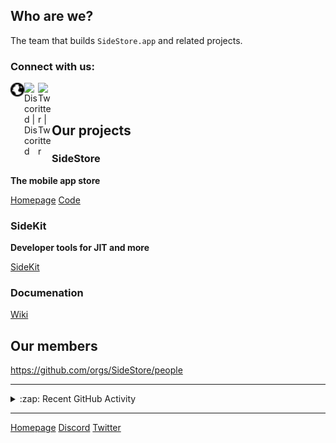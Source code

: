 <!-- 
Docs: How to use GitHub README and actions to auto-generate embedded content.
https://github.com/anuraghazra/github-readme-stats
https://www.youtube.com/watch?v=n6d4KHSKqGk
https://github.com/rahuldkjain/github-profile-readme-generator
 -->

## Who are we?

The team that builds `SideStore.app` and related projects.

### Connect with us:

<!--
[![Website](https://img.shields.io/website?label=sidestore.io&style=for-the-badge&url=https://sidestore.io)](https://sidestore.io)
[![Twitter Follow](https://img.shields.io/twitter/follow/sidestore_io?color=1DA1F2&logo=twitter&style=for-the-badge)](https://twitter.com/intent/follow?original_referer=https%3A%2F%2Fgithub.com%2Fsidestore&screen_name=sidestore)
[![GitHub Followers](https://img.shields.io/github/followers/sidestore?style=for-the-badge)]()
[![GitHub Sponsors](https://img.shields.io/github/sponsors/sidestore?style=for-the-badge
)]() 
-->

[<img align="left" alt="sidestore.io" width="22px" src="https://raw.githubusercontent.com/iconic/open-iconic/master/svg/globe.svg" />][website]
[<img align="left" alt="Discord | Discord" width="22px" src="https://cdn.jsdelivr.net/npm/simple-icons@v3/icons/discord.svg" />][discord]
[<img align="left" alt="Twitter | Twitter" width="22px" src="https://cdn.jsdelivr.net/npm/simple-icons@v3/icons/twitter.svg" />][twitter]

<br />
<br />

## Our projects

### SideStore

__The mobile app store__

[Homepage][website]
[Code][git.sidestore]

### SideKit

__Developer tools for JIT and more__

[SideKit][git.sidekit]

### Documenation

[Wiki][wiki]

## Our members

https://github.com/orgs/SideStore/people

---

<details>
  <summary>:zap: Recent GitHub Activity</summary>

<!--START_SECTION:activity-->
1. 🗣 Commented on [#494](https://github.com/SideStore/SideStore/issues/494) in [SideStore/SideStore](https://github.com/SideStore/SideStore)
2. 🗣 Commented on [#494](https://github.com/SideStore/SideStore/issues/494) in [SideStore/SideStore](https://github.com/SideStore/SideStore)
3. 🗣 Commented on [#497](https://github.com/SideStore/SideStore/issues/497) in [SideStore/SideStore](https://github.com/SideStore/SideStore)
4. ❗️ Closed issue [#494](https://github.com/SideStore/SideStore/issues/494) in [SideStore/SideStore](https://github.com/SideStore/SideStore)
5. 🗣 Commented on [#494](https://github.com/SideStore/SideStore/issues/494) in [SideStore/SideStore](https://github.com/SideStore/SideStore)
6. 🗣 Commented on [#497](https://github.com/SideStore/SideStore/issues/497) in [SideStore/SideStore](https://github.com/SideStore/SideStore)
7. ❗️ Closed issue [#497](https://github.com/SideStore/SideStore/issues/497) in [SideStore/SideStore](https://github.com/SideStore/SideStore)
8. 🗣 Commented on [#497](https://github.com/SideStore/SideStore/issues/497) in [SideStore/SideStore](https://github.com/SideStore/SideStore)
9. ❗️ Opened issue [#497](https://github.com/SideStore/SideStore/issues/497) in [SideStore/SideStore](https://github.com/SideStore/SideStore)
10. 🗣 Commented on [#494](https://github.com/SideStore/SideStore/issues/494) in [SideStore/SideStore](https://github.com/SideStore/SideStore)
11. 🗣 Commented on [#488](https://github.com/SideStore/SideStore/issues/488) in [SideStore/SideStore](https://github.com/SideStore/SideStore)
12. 🗣 Commented on [#494](https://github.com/SideStore/SideStore/issues/494) in [SideStore/SideStore](https://github.com/SideStore/SideStore)
13. ❗️ Closed issue [#471](https://github.com/SideStore/SideStore/issues/471) in [SideStore/SideStore](https://github.com/SideStore/SideStore)
14. 🗣 Commented on [#471](https://github.com/SideStore/SideStore/issues/471) in [SideStore/SideStore](https://github.com/SideStore/SideStore)
15. 🗣 Commented on [#492](https://github.com/SideStore/SideStore/issues/492) in [SideStore/SideStore](https://github.com/SideStore/SideStore)
16. 🗣 Commented on [#496](https://github.com/SideStore/SideStore/issues/496) in [SideStore/SideStore](https://github.com/SideStore/SideStore)
17. ❗️ Closed issue [#492](https://github.com/SideStore/SideStore/issues/492) in [SideStore/SideStore](https://github.com/SideStore/SideStore)
18. 🗣 Commented on [#492](https://github.com/SideStore/SideStore/issues/492) in [SideStore/SideStore](https://github.com/SideStore/SideStore)
19. 🗣 Commented on [#496](https://github.com/SideStore/SideStore/issues/496) in [SideStore/SideStore](https://github.com/SideStore/SideStore)
20. 🗣 Commented on [#492](https://github.com/SideStore/SideStore/issues/492) in [SideStore/SideStore](https://github.com/SideStore/SideStore)
<!--END_SECTION:activity-->

</details>

---

[Homepage][patreon] [Discord][discord] [Twitter][twitter]

<!--
- [Patreon][patreon]
- [OpenCollective][opencollective]
- [YouTube][youtube]
-->

[website]: https://sidestore.io
[wiki]: https://wiki.sidestore.io
[twitter]: https://twitter.com/sidestore_io
[discord]: https://discord.gg/sidestore-949183273383395328
[youtube]: https://youtube.com/TODO
[patreon]: https://www.patreon.com/SideStore
[opencollective]: https://opencollective.com/TODO
[git.sidestore]: https://github.com/SideStore/SideStore/
[git.sidekit]: https://github.com/SideStore/SideKit

